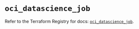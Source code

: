# `oci_datascience_job`

Refer to the Terraform Registry for docs: [`oci_datascience_job`](https://registry.terraform.io/providers/oracle/oci/7.19.0/docs/resources/datascience_job).
